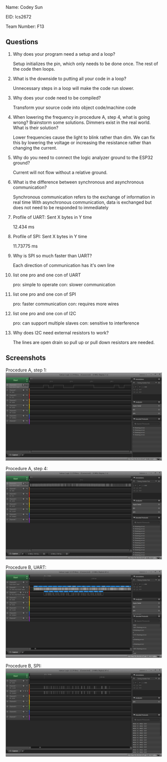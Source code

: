 Name: Codey Sun

EID: lcs2672

Team Number: F13

## Questions

1. Why does your program need a setup and a loop?

    Setup initializes the pin, which only needs to be done once. The rest of the code then loops.

2. What is the downside to putting all your code in a loop?

    Unnecessary steps in a loop will make the code run slower.

3. Why does your code need to be compiled?

    Transform your source code into object code/machine code

4. When lowering the frequency in procedure A, step 4, what is going wrong? Brainstorm some solutions. Dimmers exist in the real world. What is their solution?

    Lower frequencies cause the light to blink rather than dim. We can fix this by lowering the voltage or increasing the resistance rather than changing the current.

5. Why do you need to connect the logic analyzer ground to the ESP32 ground?

    Current will not flow without a relative ground.

6. What is the difference between synchronous and asynchronous communication?

    Synchronous communication refers to the exchange of information in real time
	With asynchronous communication, data is exchanged but does not need to be responded to immediately

7. Profile of UART: Sent X bytes in Y time 

    12.434 ms

8. Profile of SPI: Sent X bytes in Y time

    11.73775 ms

9. Why is SPI so much faster than UART?

    Each direction of communication has it's own line

10. list one pro and one con of UART

    pro: simple to operate
	con: slower communication

11. list one pro and one con of SPI

    pro: faster communication 
    con: requires more wires

12. list one pro and one con of I2C

    pro: can support multiple slaves
	con: sensitive to interference

13. Why does I2C need external resistors to work?

    The lines are open drain so pull up or pull down resistors are needed.

## Screenshots

Procedure A, step 1:
![Put path to your image here ->](img/Saleae.png)

Procedure A, step 4:
![Put path to your image here ->](img/Saleae2.png)

Procedure B, UART:
![Put path to your image here ->](img/UART.png)

Procedure B, SPI:
![Put path to your image here ->](img/SPI.png)
